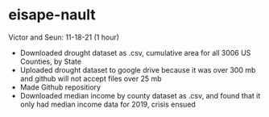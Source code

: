 # eisape-nault

Victor and Seun: 11-18-21 (1 hour)
- Downloaded drought dataset as .csv, cumulative area for all 3006 US Counties, by State
- Uploaded drought dataset to google drive because it was over 300 mb and github will not accept files over 25 mb
- Made Github repositiory
- Downloaded median income by county dataset as .csv, and found that it only had median income data for 2019, crisis ensued

